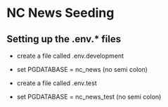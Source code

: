 # NC News Seeding

## Setting up the .env.* files

- create a file called .env.development
- set  PGDATABASE = nc_news (no semi colon)

- create a file called .env.test
- set  PGDATABASE = nc_news_test (no semi colon)